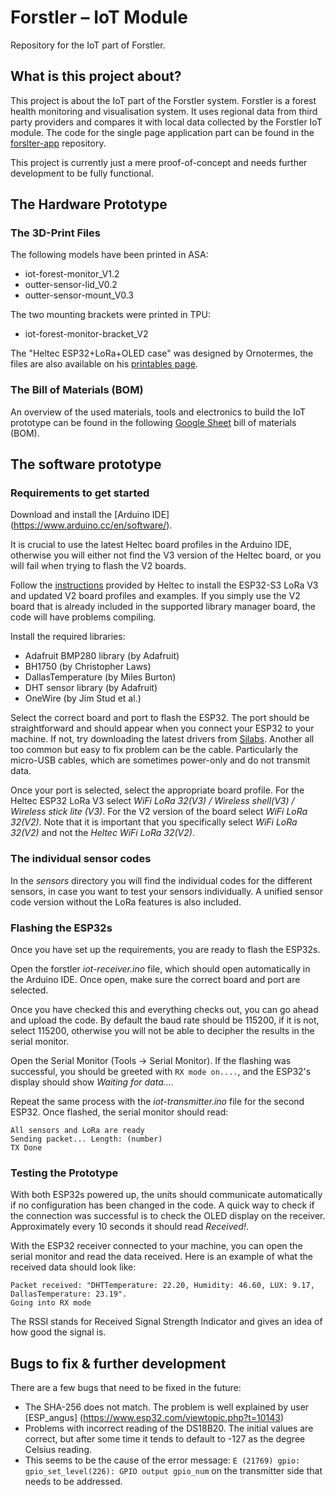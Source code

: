 # Forstler – IoT Module

Repository for the IoT part of Forstler.

## What is this project about?

This project is about the IoT part of the Forstler system. Forstler is a forest health monitoring and visualisation system. It uses regional data from third party providers and compares it with local data collected by the Forstler IoT module. The code for the single page application part can be found in the [forslter-app](https://github.com/n3ur0mancer/forstler-app) repository.

This project is currently just a mere proof-of-concept and needs further development to be fully functional.

## The Hardware Prototype

### The 3D-Print Files

The following models have been printed in ASA:

- iot-forest-monitor_V1.2
- outter-sensor-lid_V0.2
- outter-sensor-mount_V0.3

The two mounting brackets were printed in TPU:

- iot-forest-monitor-bracket_V2

The "Heltec ESP32+LoRa+OLED case" was designed by Ornotermes, the files are also available on his [printables page](https://www.printables.com/model/78782-heltec-esp32loraoled-case).

### The Bill of Materials (BOM)

An overview of the used materials, tools and electronics to build the IoT prototype can be found in the following [Google Sheet](https://docs.google.com/spreadsheets/d/1dz7JD1OWfYzz5f2v8qW8TEdJs5A8Jh1jVMu9EAY6Yb4/edit?usp=sharing) bill of materials (BOM).

## The software prototype

### Requirements to get started

Download and install the [Arduino IDE] (https://www.arduino.cc/en/software/).

It is crucial to use the latest Heltec board profiles in the Arduino IDE, otherwise you will either not find the V3 version of the Heltec board, or you will fail when trying to flash the V2 boards.

Follow the [instructions](https://docs.heltec.org/en/node/esp32/quick_start.html#via-arduino-board-manager) provided by Heltec to install the ESP32-S3 LoRa V3 and updated V2 board profiles and examples. If you simply use the V2 board that is already included in the supported library manager board, the code will have problems compiling.

Install the required libraries:

- Adafruit BMP280 library (by Adafruit)
- BH1750 (by Christopher Laws)
- DallasTemperature (by Miles Burton)
- DHT sensor library (by Adafruit)
- OneWire (by Jim Stud et al.)

Select the correct board and port to flash the ESP32. The port should be straightforward and should appear when you connect your ESP32 to your machine. If not, try downloading the latest drivers from [Silabs](https://www.silabs.com/developers/usb-to-uart-bridge-vcp-drivers). Another all too common but easy to fix problem can be the cable. Particularly the micro-USB cables, which are sometimes power-only and do not transmit data.

Once your port is selected, select the appropriate board profile. For the Heltec ESP32 LoRa V3 select _WiFi LoRa 32(V3) / Wireless shell(V3) / Wireless stick lite (V3)_. For the V2 version of the board select _WiFi LoRa 32(V2)_. Note that it is important that you specifically select _WiFi LoRa 32(V2)_ and not the _Heltec WiFi LoRa 32(V2)_.

### The individual sensor codes

In the _sensors_ directory you will find the individual codes for the different sensors, in case you want to test your sensors individually. A unified sensor code version without the LoRa features is also included.

### Flashing the ESP32s

Once you have set up the requirements, you are ready to flash the ESP32s.

Open the forstler _iot-receiver.ino_ file, which should open automatically in the Arduino IDE. Once open, make sure the correct board and port are selected.

Once you have checked this and everything checks out, you can go ahead and upload the code. By default the baud rate should be 115200, if it is not, select 115200, otherwise you will not be able to decipher the results in the serial monitor.

Open the Serial Monitor (Tools -> Serial Monitor). If the flashing was successful, you should be greeted with `RX mode on....`, and the ESP32's display should show _Waiting for data..._.

Repeat the same process with the _iot-transmitter.ino_ file for the second ESP32. Once flashed, the serial monitor should read:

```
All sensors and LoRa are ready
Sending packet... Length: (number)
TX Done
```

### Testing the Prototype

With both ESP32s powered up, the units should communicate automatically if no configuration has been changed in the code. A quick way to check if the connection was successful is to check the OLED display on the receiver. Approximately every 10 seconds it should read _Received!_.

With the ESP32 receiver connected to your machine, you can open the serial monitor and read the data received. Here is an example of what the received data should look like:

```
Packet received: "DHTTemperature: 22.20, Humidity: 46.60, LUX: 9.17, DallasTemperature: 23.19".
Going into RX mode

```

The RSSI stands for Received Signal Strength Indicator and gives an idea of how good the signal is.

## Bugs to fix & further development

There are a few bugs that need to be fixed in the future:

- The SHA-256 does not match. The problem is well explained by user [ESP_angus] (https://www.esp32.com/viewtopic.php?t=10143)
- Problems with incorrect reading of the DS18B20. The initial values are correct, but after some time it tends to default to -127 as the degree Celsius reading.
- This seems to be the cause of the error message: `E (21769) gpio: gpio_set_level(226): GPIO output gpio_num` on the transmitter side that needs to be addressed.

